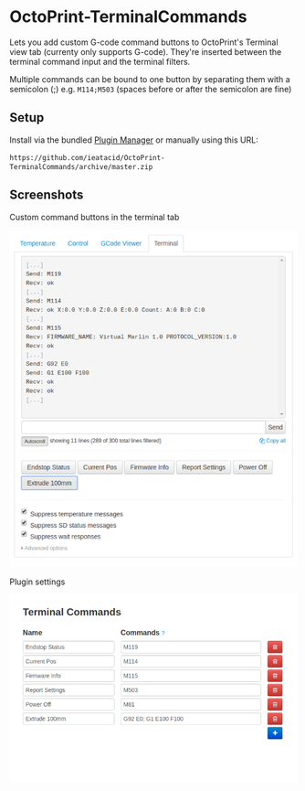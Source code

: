 # OctoPrint-TerminalCommands

Lets you add custom G-code command buttons to OctoPrint's Terminal view tab (currenty only supports G-code). They're inserted between the terminal command input and the terminal filters.

Multiple commands can be bound to one button by separating them with a semicolon (;) e.g. `M114;M503` (spaces before or after the semicolon are fine)

## Setup

Install via the bundled [Plugin Manager](https://github.com/foosel/OctoPrint/wiki/Plugin:-Plugin-Manager)
or manually using this URL:

    https://github.com/ieatacid/OctoPrint-TerminalCommands/archive/master.zip


## Screenshots
Custom command buttons in the terminal tab

![Command buttons](extras/assets/img/terminal_tab.png?raw=true)

Plugin settings

![Settings](extras/assets/img/terminal_commands_settings.png?raw=true)
